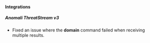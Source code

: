 
#### Integrations
##### Anomali ThreatStream v3
- Fixed an issue where the **domain** command failed when receiving multiple results.
